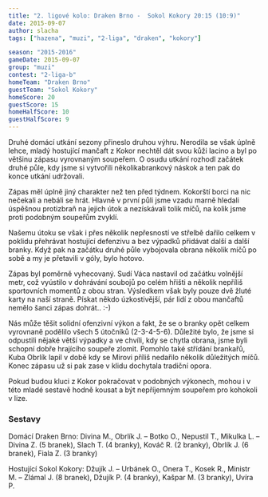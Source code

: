 ```yaml
---
title: "2. ligové kolo: Draken Brno -  Sokol Kokory 20:15 (10:9)"
date: 2015-09-07
author: slacha
tags: ["hazena", "muzi", "2-liga", "draken", "kokory"]

season: "2015-2016"
gameDate: 2015-09-07
group: "muzi"
contest: "2-liga-b"
homeTeam: "Draken Brno"
guestTeam: "Sokol Kokory"
homeScore: 20
guestScore: 15
homeHalfScore: 10
guestHalfScore: 9
---
```


Druhé domácí utkání sezony přineslo druhou výhru. Nerodila se však úplně lehce, mladý hostující mančaft z Kokor nechtěl dát svou kůži lacino a byl po většinu zápasu vyrovnaným soupeřem. O osudu utkání rozhodl začátek druhé půle, kdy jsme si vytvořili několikabrankový náskok a ten pak do konce utkání udržovali. 

Zápas měl úplně jiný charakter než ten před týdnem. Kokorští borci na nic nečekali a nebáli se hrát. Hlavně v první půli jsme vzadu marně hledali úspěšnou protizbraň na jejich útok a nezískávali tolik míčů, na kolik jsme proti podobným soupeřům zvyklí. 

Našemu útoku se však i přes několik nepřesností ve střelbě dařilo celkem v poklidu přehrávat hostující defenzivu a bez výpadků přidávat další a další branky. Když pak na začátku druhé půle vybojovala obrana několik míčů po sobě a my je přetavili v góly, bylo hotovo.

Zápas byl poměrně vyhecovaný. Sudí Váca nastavil od začátku volnější metr, což vyústilo v dohrávání soubojů po celém hřišti a několik nepříliš sportovních momentů z obou stran. Výsledkem však byly pouze dvě žluté karty na naší straně. Pískat někdo úzkostivější, pár lidí z obou mančaftů nemělo šanci zápas dohrát.. :-)

Nás může těšit solidní ofenzivní výkon a fakt, že se o branky opět  celkem vyrovnaně podělilo všech 5 útočníků (2-3-4-5-6). Důležité bylo, že jsme si odpustili nějaké větší výpadky a ve chvíli, kdy se chytla obrana, jsme byli schopní dobře hrajícího soupeře zlomit. Pomohlo také střídání brankařů, Kuba Obrlík lapil v době kdy se Mirovi příliš nedařilo několik důležitých míčů. Konec zápasu už si pak zase v klidu dochytala tradiční opora.

Pokud budou kluci z Kokor pokračovat v podobných výkonech, mohou i v této mladé sestavě hodně kousat a být nepříjemným soupeřem pro kohokoli v lize. 


### Sestavy

Domácí Draken Brno: Divina M., Obrlík J. – Botko O., Nepustil T., Mikulka L. – Divina Z. (5 branek), Slach T. (4 branky), Kováč R. (2 branky), Obrlík J. (6 branek), Fiala Z. (3 branky)

Hostující Sokol Kokory: Džujík J. – Urbánek O., Onera T., Kosek R., Ministr M. – Zlámal J. (8 branek), Džujík P. (4 branky), Kašpar M. (3 branky), Uvíra P.
